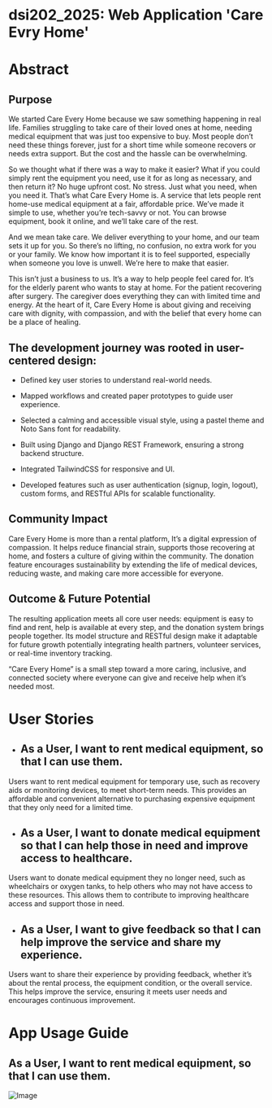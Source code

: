 # dsi202_2025: Web Application 'Care Evry Home'
# Abstract
## Purpose
We started Care Every Home because we saw something happening in real life. Families struggling to take care of their loved ones at home, needing medical equipment that was just too expensive to buy. Most people don’t need these things forever, just for a short time while someone recovers or needs extra support. But the cost and the hassle can be overwhelming.

So we thought what if there was a way to make it easier? What if you could simply rent the equipment you need, use it for as long as necessary, and then return it? No huge upfront cost. No stress. Just what you need, when you need it. That’s what Care Every Home is. A service that lets people rent home-use medical equipment at a fair, affordable price. We’ve made it simple to use, whether you’re tech-savvy or not. You can browse equipment, book it online, and we’ll take care of the rest. 

And we mean take care. We deliver everything to your home, and our team sets it up for you. So there’s no lifting, no confusion, no extra work for you or your family. We know how important it is to feel supported, especially when someone you love is unwell. We’re here to make that easier.

This isn’t just a business to us. It’s a way to help people feel cared for. It’s for the elderly parent who wants to stay at home. For the patient recovering after surgery. The caregiver does everything they can with limited time and energy. At the heart of it, Care Every Home is about giving and receiving care with dignity, with compassion, and with the belief that every home can be a place of healing.

## The development journey was rooted in user-centered design:

- Defined key user stories to understand real-world needs.

- Mapped workflows and created paper prototypes to guide user experience.

- Selected a calming and accessible visual style, using a pastel theme and Noto Sans font for readability.

- Built using Django and Django REST Framework, ensuring a strong backend structure.

- Integrated TailwindCSS for responsive and UI.

- Developed features such as user authentication (signup, login, logout), custom forms, and RESTful APIs for scalable functionality.

## Community Impact
Care Every Home is more than a rental platform, It’s a digital expression of compassion. It helps reduce financial strain, supports those recovering at home, and fosters a culture of giving within the community. The donation feature encourages sustainability by extending the life of medical devices, reducing waste, and making care more accessible for everyone.

## Outcome & Future Potential
The resulting application meets all core user needs: equipment is easy to find and rent, help is available at every step, and the donation system brings people together. Its model structure and RESTful design make it adaptable for future growth potentially integrating health partners, volunteer services, or real-time inventory tracking.

“Care Every Home” is a small step toward a more caring, inclusive, and connected society where everyone can give and receive help when it’s needed most.

# User Stories
- ## As a User, I want to rent medical equipment, so that I can use them.
Users want to rent medical equipment for temporary use, such as recovery aids or monitoring devices, to meet short-term needs. This provides an affordable and convenient alternative to purchasing expensive equipment that they only need for a limited time.
- ## As a User, I want to donate medical equipment so that I can help those in need and improve access to healthcare.
Users want to donate medical equipment they no longer need, such as wheelchairs or oxygen tanks, to help others who may not have access to these resources. This allows them to contribute to improving healthcare access and support those in need.
- ## As a User, I want to give feedback so that I can help improve the service and share my experience.
Users want to share their experience by providing feedback, whether it’s about the rental process, the equipment condition, or the overall service. This helps improve the service, ensuring it meets user needs and encourages continuous improvement.

# App Usage Guide
## As a User, I want to rent medical equipment, so that I can use them.
![Image](https://github.com/user-attachments/assets/1e8c1430-a6f1-4c6e-b748-fae925e63bc3)
